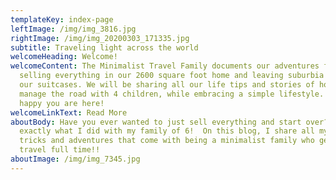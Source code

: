 ```yaml
---
templateKey: index-page
leftImage: /img/img_3816.jpg
rightImage: /img/img_20200303_171335.jpg
subtitle: Traveling light across the world
welcomeHeading: Welcome!
welcomeContent: The Minimalist Travel Family documents our adventures from
  selling everything in our 2600 square foot home and leaving suburbia with just
  our suitcases. We will be sharing all our life tips and stories of how we
  manage the road with 4 children, while embracing a simple lifestyle. We are
  happy you are here!
welcomeLinkText: Read More
aboutBody: Have you ever wanted to just sell everything and start over?  That’s
  exactly what I did with my family of 6!  On this blog, I share all my tips,
  tricks and adventures that come with being a minimalist family who gets to
  travel full time!!
aboutImage: /img/img_7345.jpg
---
```

